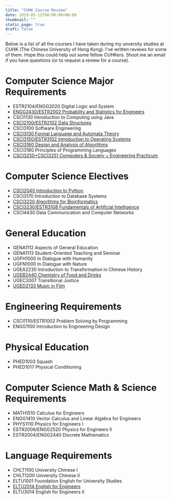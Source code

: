 ```yaml
---
title: "CUHK Course Review"
date: 2019-05-12T00:00:00+08:00
thumbnail: ""
static_page: true
draft: false
---
```


Below is a list of all the courses I have taken during my unversity studies at CUHK (The Chinese University of Hong Kong). I've written reviews for some of them. Hope this could help out some fellow CUHKers. Shoot me an email if you have questions (or to request a review for a course).

# Computer Science Major Requirements
* ESTR2104/ENGG2020 Digital Logic and System
* [ENGG2430/ESTR2002 Probability and Statistics for Engineers](/cuhk-course-review/engg2430-estr2002)
* CSCI1130 Introduction to Computing using Java
* [CSCI2100/ESTR2102 Data Structures](/cuhk-course-review/csci2100-estr2102)
* CSCI3100 Software Engineering
* [CSCI3130 Formal Language and Automata Theory](/cuhk-course-review/csci3130)
* [CSCI3150/ESTR3102 Introduction to Operating Systems](/cuhk-course-review/csci3150-estr3102)
* [CSCI3160 Design and Analysis of Algorithms](/cuhk-course-review/csci3160)
* CSCI3180 Principles of Programming Languages
* [CSCI3250+CSCI3251 Computers & Society + Engineering Practicum](/cuhk-course-review/csci3250-csci3251)

# Computer Science Electives
* [CSCI2040 Introduction to Python](/cuhk-course-review/csci2040)
* CSCI3170 Introduction to Database Systems
* [CSCI3220 Algorithms for Bioinformatics](/cuhk-course-review/csci3220)
* [CSCI3230/ESTR3108 Fundamentals of Artificial Intelligence](/cuhk-course-review/csci3230-estr3108)
* CSCI4430 Data Communication and Computer Networks

# General Education
* GENA1112 Aspects of General Education
* GENA1113 Student-Oriented Teaching and Seminar
* UGFH1000 In Dialogue with Humanity
* UGFN1000 In Dialogue with Nature
* UGEA2230 Introduction to Transformation in Chinese History
* [UGEB2440 Chemistry of Food and Drinks](/cuhk-course-review/ugeb2440)
* UGEC2007 Transitional Justice
* [UGED2133 Music in Film](/cuhk-course-review/uged2133)

# Engineering Requirements
* CSCI1110/ESTR1002 Problem Solving by Programming
* ENGG1100 Introduction to Engineering Design

# Physical Education
* PHED1003 Squash
* PHED1017 Physical Conditioning

# Computer Science Math & Science Requirements
* MATH1510 Calculus for Engineers
* ENGG1410 Vector Calculus and Linear Algebra for Engineers
* PHYS1110 Physics for Engineers I
* ESTR2006/ENGG2520 Physics for Engineers II
* ESTR2004/ENGG2440 Discrete Mathematics

# Language Requirements
* CHLT1100 University Chinese I
* CHLT1200 University Chinese II
* ELTU1001 Foundation English for University Studies
* [ELTU2014 English for Engineers](/cuhk-course-review/eltu2014)
* ELTU3014 English for Engineers II